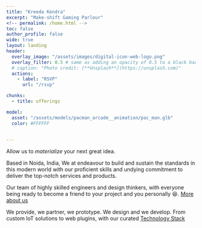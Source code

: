 ```yaml
---
title: "Kreeda Kendra"
excerpt: "Make-shift Gaming Parlour"
<!-- permalink: /home.html -->
toc: false
author_profile: false
wide: true
layout: landing
header:
  overlay_image: "/assets/images/digital-icon-web-logo.png"
  overlay_filter: 0.5 # same as adding an opacity of 0.5 to a black background
  # caption: "Photo credit: [**Unsplash**](https://unsplash.com)"
  actions:
    - label: "RSVP"
      url: "/rsvp"

chunks:
  - title: offerings

model:
  asset: "/assets/models/pacman_arcade__animation/pac_man.glb"
  color: #FFFFFF

    
---
```



Allow us to _materialize_ your next great idea.

Based in Noida, India, We at endeavour to build and sustain the standards in this modern world with our proficient skills and undying commitment to deliver the top-notch services and products.

Our team of highly skilled engineers and design thinkers, with everyone being ready to become a friend to your project and you personally 😆.
[More about us](/core)

We provide, we partner, we prototype. We design and we develop.
From custom IoT solutions to web plugins, with our curated [Technology Stack](/tech)

